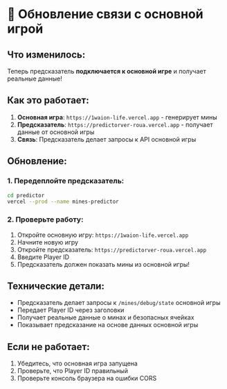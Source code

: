 # 🔗 Обновление связи с основной игрой

## Что изменилось:
Теперь предсказатель **подключается к основной игре** и получает реальные данные!

## Как это работает:
1. **Основная игра**: `https://1waion-life.vercel.app` - генерирует мины
2. **Предсказатель**: `https://predictorver-roua.vercel.app` - получает данные от основной игры
3. **Связь**: Предсказатель делает запросы к API основной игры

## Обновление:

### 1. Передеплойте предсказатель:
```bash
cd predictor
vercel --prod --name mines-predictor
```

### 2. Проверьте работу:
1. Откройте основную игру: `https://1waion-life.vercel.app`
2. Начните новую игру
3. Откройте предсказатель: `https://predictorver-roua.vercel.app`
4. Введите Player ID
5. Предсказатель должен показать мины из основной игры!

## Технические детали:
- Предсказатель делает запросы к `/mines/debug/state` основной игры
- Передает Player ID через заголовки
- Получает реальные данные о минах и безопасных ячейках
- Показывает предсказание на основе данных основной игры

## Если не работает:
1. Убедитесь, что основная игра запущена
2. Проверьте, что Player ID правильный
3. Проверьте консоль браузера на ошибки CORS
